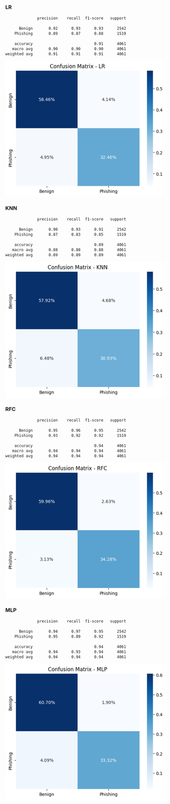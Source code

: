 ### LR
```
              precision    recall  f1-score   support

      Benign       0.92      0.93      0.93      2542
    Phishing       0.89      0.87      0.88      1519

    accuracy                           0.91      4061
   macro avg       0.90      0.90      0.90      4061
weighted avg       0.91      0.91      0.91      4061
```

<p align="center">
    <img src="./figs/BoW/LR_CM.png" alt="LR confusion matrix"/>
</p>

### KNN
```
              precision    recall  f1-score   support

      Benign       0.90      0.93      0.91      2542
    Phishing       0.87      0.83      0.85      1519

    accuracy                           0.89      4061
   macro avg       0.88      0.88      0.88      4061
weighted avg       0.89      0.89      0.89      4061
```

<p align="center">
    <img src="./figs/BoW/KNN_CM.png" alt="KNN confusion matrix"/>
</p>

### RFC
```
              precision    recall  f1-score   support

      Benign       0.95      0.96      0.95      2542
    Phishing       0.93      0.92      0.92      1519

    accuracy                           0.94      4061
   macro avg       0.94      0.94      0.94      4061
weighted avg       0.94      0.94      0.94      4061
```

<p align="center">
    <img src="./figs/BoW/RF_CM.png" alt="RF confusion matrix"/>
</p>

### MLP
```
              precision    recall  f1-score   support

      Benign       0.94      0.97      0.95      2542
    Phishing       0.95      0.89      0.92      1519

    accuracy                           0.94      4061
   macro avg       0.94      0.93      0.94      4061
weighted avg       0.94      0.94      0.94      4061
```
<p align="center">
    <img src="./figs/BoW/MLP_CM.png" alt="MLP confusion matrix"/>
</p>